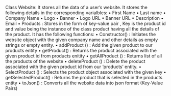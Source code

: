 Class Website:
It stores all the data of a user’s website. It stores the following details in the corresponding varialbles:
    • First Name
    • Last name
    • Company Name
    • Logo
    • Banner
    • Logo URL
    • Banner URL
    • Description
    • Email
    • Products : Stores in the form of key-value pair , Key is the product id and value being the instance of the class product having all the details of the product.
It has the following functions:
    • Constructor() : Initiates the website object with the given company name and other details as empty strings or empty entity.
    • addProduct () : Add the given product to our products entity
    • getProduct() : Returns the product associated with the given product id from products enitity
    • getAllProduct () : Returns list of all the products of the website
    • deleteProduct () : Delete the product associated with the given product id from our ‘products’ entity.
    • SelectProduct () : Selects the product object associated with the given key 
    • getSelectedProduct() : Returns the product that is selected in the products entity
    • toJson() : Converts all the website data into json format (Key-Value Pairs)
